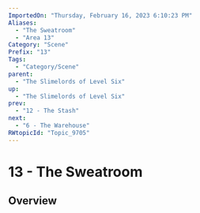 ```yaml
---
ImportedOn: "Thursday, February 16, 2023 6:10:23 PM"
Aliases:
  - "The Sweatroom"
  - "Area 13"
Category: "Scene"
Prefix: "13"
Tags:
  - "Category/Scene"
parent:
  - "The Slimelords of Level Six"
up:
  - "The Slimelords of Level Six"
prev:
  - "12 - The Stash"
next:
  - "6 - The Warehouse"
RWtopicId: "Topic_9705"
---
```

# 13 - The Sweatroom
## Overview
